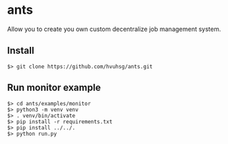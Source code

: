 # ants
Allow you to create you own custom decentralize job management system.

## Install
```shell script
$> git clone https://github.com/hvuhsg/ants.git
```


## Run monitor example
```shell script
$> cd ants/examples/monitor
$> python3 -m venv venv
$> . venv/bin/activate
$> pip install -r requirements.txt
$> pip install ../../.
$> python run.py
```
